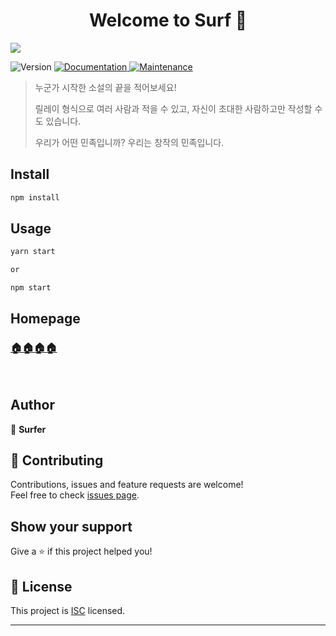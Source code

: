 <h1 align="center">Welcome to Surf 👋</h1>

![](https://raw.githubusercontent.com/wiki/codestates/surf-server/img/surfer.jpg?token=ALXAR7FV2VLXPVP3R5XU4GK7QO5IO)

<p>
  <img alt="Version" src="https://img.shields.io/badge/version-1.0.0-blue.svg?cacheSeconds=2592000" />
  <a href="https://github.com/codestates/surf-server/wiki" target="_blank">
    <img alt="Documentation" src="https://img.shields.io/badge/documentation-yes-brightgreen.svg" />
  </a>
  <a href="https://github.com/doumKim/surf-server/graphs/commit-activity" target="_blank">
    <img alt="Maintenance" src="https://img.shields.io/badge/Maintained%3F-yes-green.svg" />
  </a>
</p>

> 누군가 시작한 소설의 끝을 적어보세요!
>
> 릴레이 형식으로 여러 사람과 적을 수 있고, 자신이 초대한 사람하고만 작성할 수도 있습니다.
>
> 우리가 어떤 민족입니까? 우리는 창작의 민족입니다.

## Install

```sh
npm install
```

## Usage

```sh
yarn start

or

npm start
```

## Homepage

### [🏠🏠🏠🏠](https://surfsurf.co.uk)

<br>

## Author

👤 **Surfer**

## 🤝 Contributing

Contributions, issues and feature requests are welcome!<br />Feel free to check [issues page](https://github.com/codestates/surf-client/issues).

## Show your support

Give a ⭐️ if this project helped you!

## 📝 License

This project is [ISC](https://github.com/doumKim/surf-server/blob/master/LICENSE) licensed.

---
